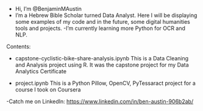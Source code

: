 - Hi, I’m @BenjaminMAustin
- I’m a Hebrew Bible Scholar turned Data Analyst. Here I will be displaying some examples of my code and in the future, some digital humanities tools and projects.
-I’m currently learning more Python for OCR and NLP.

Contents:
- capstone-cyclistic-bike-share-analysis.ipynb
      This is a Data Cleaning and Analysis project using R. It was the capstone project for my Data Analytics Certificate

- project.ipynb
      This is a Python Pillow, OpenCV, PyTessaract project for a course I took on Coursera


-Catch me on LinkedIn: https://www.linkedin.com/in/ben-austin-906b2ab/

